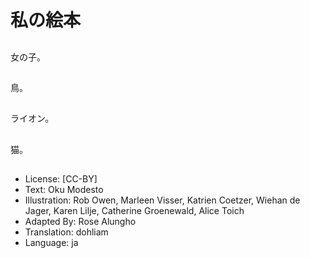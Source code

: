 # 私の絵本

##
女の子。

##
鳥。

##
ライオン。

##
猫。

##
* License: [CC-BY]
* Text: Oku Modesto
* Illustration: Rob Owen, Marleen Visser, Katrien Coetzer, Wiehan de Jager, Karen Lilje, Catherine Groenewald, Alice Toich
* Adapted By: Rose Alungho
* Translation: dohliam
* Language: ja
